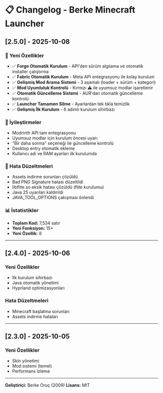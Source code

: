 # 📋 Changelog - Berke Minecraft Launcher

## [2.5.0] - 2025-10-08

### 🎉 Yeni Özellikler
- ✅ **Forge Otomatik Kurulum** - API'den sürüm algılama ve otomatik installer çalıştırma
- ✅ **Fabric Otomatik Kurulum** - Meta API entegrasyonu ile kolay kurulum
- ✅ **Gelişmiş Mod Arama Sistemi** - 3 aşamalı (loader + sürüm + kategori)
- ✅ **Mod Uyumluluk Kontrolü** - Kırmızı ⚠️ ile uyumsuz modlar işaretlenir
- ✅ **Otomatik Güncelleme Sistemi** - AUR'dan otomatik güncelleme kontrolü
- ✅ **Launcher Tamamen Silme** - Ayarlardan tek tıkla temizlik
- ✅ **Gelişmiş İlk Kurulum** - 6 adımlı kurulum sihirbazı

### 🔧 İyileştirmeler
- Modrinth API tam entegrasyonu
- Uyumsuz modlar için kurulum öncesi uyarı
- "Bir daha sorma" seçeneği ile güncelleme kontrolü
- Desktop entry otomatik ekleme
- Kullanıcı adı ve RAM ayarları ilk kurulumda

### 🐛 Hata Düzeltmeleri
- Assets indirme sorunları çözüldü
- Bad PNG Signature hatası düzeltildi
- libflite.so eksik hatası çözüldü (flite kurulumu)
- Java 25 uyarıları kaldırıldı
- JAVA_TOOL_OPTIONS çakışması önlendi

### 📊 İstatistikler
- **Toplam Kod:** 7,534 satır
- **Yeni Fonksiyon:** 15+
- **Yeni Özellik:** 8

---

## [2.4.0] - 2025-10-06

### Yeni Özellikler
- İlk kurulum sihirbazı
- Java otomatik yönetimi
- Hyprland optimizasyonları

### Hata Düzeltmeleri
- Minecraft başlatma sorunları
- Assets indirme hataları

---

## [2.3.0] - 2025-10-05

### Yeni Özellikler  
- Skin yönetimi
- Mod sistemi (temel)
- Performans izleme

---

**Geliştirici:** Berke Oruç (2009)
**Lisans:** MIT

